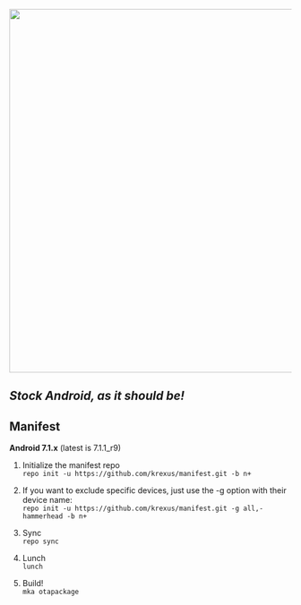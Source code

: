 <p align="center">
  <img src="https://raw.github.com/krexus/manifest/n+/krexus-logo.png" width="650">
</p>


*Stock Android, as it should be!*
---------------------------------

Manifest
--------

**Android 7.1.x** (latest is 7.1.1_r9)

1. Initialize the manifest repo		
`repo init -u https://github.com/krexus/manifest.git -b n+`

  1. If you want to exclude specific devices, just use the -g option with their device name:  
  `repo init -u https://github.com/krexus/manifest.git -g all,-hammerhead -b n+`

2. Sync		
`repo sync`
 
3. Lunch		
`lunch`

4. Build!		
`mka otapackage`
